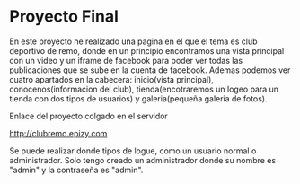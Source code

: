 # Proyecto Final

En este proyecto he realizado una pagina en el que el tema es club deportivo de remo, donde en un principio encontramos
una vista principal con un video y un iframe de facebook para poder ver todas las publicaciones que se sube en la
cuenta de facebook. Ademas podemos ver cuatro apartados en la cabecera: inicio(vista principal), conocenos(informacion del club),
tienda(encotraremos un logeo para un tienda con dos tipos de usuarios) y galeria(pequeña galeria de fotos).




Enlace del proyecto colgado en el servidor 

http://clubremo.epizy.com

  Se puede realizar donde tipos de logue, como un usuario normal o administrador.
  Solo tengo creado un administrador donde su nombre es "admin" y la contraseña es "admin".

